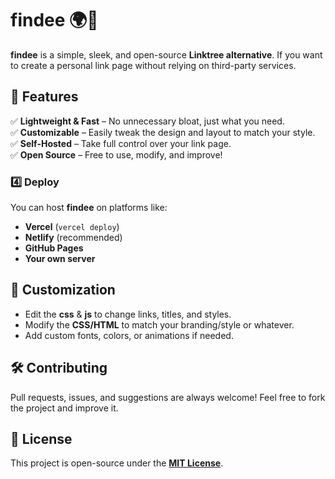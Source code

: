 # findee 🌍🔗  

**findee** is a simple, sleek, and open-source **Linktree alternative**. If you want to create a personal link page without relying on third-party services.

## 🚀 Features  
✅ **Lightweight & Fast** – No unnecessary bloat, just what you need.  
✅ **Customizable** – Easily tweak the design and layout to match your style.  
✅ **Self-Hosted** – Take full control over your link page.  
✅ **Open Source** – Free to use, modify, and improve!  

### 4️⃣ Deploy  
You can host **findee** on platforms like:  
- **Vercel** (`vercel deploy`)  
- **Netlify** (recommended)  
- **GitHub Pages**  
- **Your own server**  

## 🎨 Customization  
- Edit the **css** & **js** to change links, titles, and styles.  
- Modify the **CSS/HTML** to match your branding/style or whatever.  
- Add custom fonts, colors, or animations if needed.  

## 🛠 Contributing  
Pull requests, issues, and suggestions are always welcome! Feel free to fork the project and improve it.  

## 📜 License  
This project is open-source under the [**MIT License**](https://github.com/alfredsaveron/findee/blob/main/LICENSE.md).
